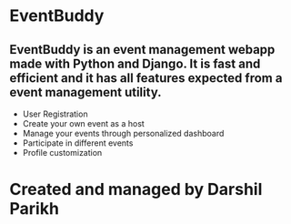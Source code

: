 # EventBuddy
## EventBuddy is an event management webapp made with Python and Django. It is fast and efficient and it has all features expected from a event management utility.
* User Registration
* Create your own event as a host
* Manage your events through personalized dashboard
* Participate in different events
* Profile customization
# Created and managed by Darshil Parikh
